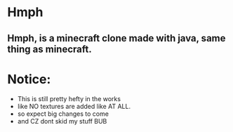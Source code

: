 # Hmph
Hmph, is a minecraft clone made with java, same thing as minecraft.
---

# Notice:
- This is still pretty hefty in the works
- like NO textures are added like AT ALL.
- so expect big changes to come
- and CZ dont skid my stuff BUB
